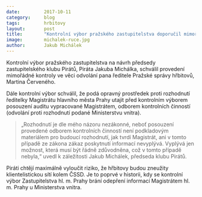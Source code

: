 ```yaml
---
date:         2017-10-11
category:     blog
tags:         hrbitovy
layout:       post
title:        "Kontrolní výbor pražského zastupitelstva doporučil mimořádnou kontrolu a nesouhlasí s utajením posudku před zastupiteli"
image:        michalek-ruce.jpg
author:       Jakub Michálek
---
```


Kontrolní výbor pražského zastupitelstva na návrh předsedy zastupitelského klubu Pirátů, Piráta Jakuba Michálka, schválil provedení mimořádné kontroly ve věci odvolání pana ředitele Pražské správy hřbitovů, Martina Červeného.

Dále kontrolní výbor schválil, že podá opravný prostředek proti rozhodnutí ředitelky Magistrátu hlavního města Prahy utajit před kontrolním výborem posouzení auditu vypracované Magistrátem, odborem kontrolních činností (odvolání proti rozhodnutí podané Ministerstvu vnitra). 

> „Rozhodnutí je dle mého názoru nezákonné, neboť posouzení provedené odborem kontrolních činností není podkladovým materiálem pro budoucí rozhodnutí, jak tvrdí Magistrát, ani v tomto případě ze zákona zákaz poskytnutí informací nevyplývá. Vyplývá jen možnost, která musí být řádně zdůvodněna, což v tomto případě nebyla,“ uvedl k záležitosti Jakub Michálek, předseda klubu Pirátů. 

Piráti chtějí maximálně vyloučit riziko, že hřbitovy budou zneužity klientelistickou sítí kolem ČSSD. Je to poprvé v historii, kdy se kontrolní výbor Zastupitelstva hl. m. Prahy brání odepření informací Magistrátem hl. m. Prahy u Ministerstva vnitra. 

